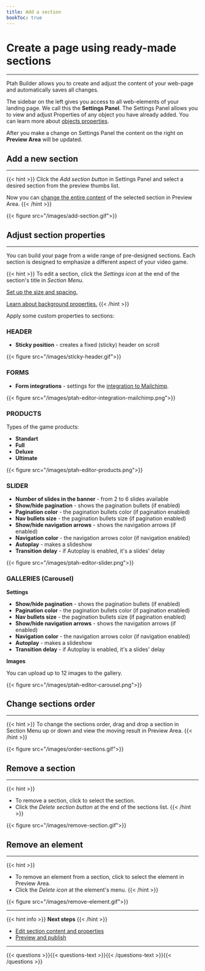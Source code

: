 ```yaml
---
title: Add a section
bookToc: true
---
```


# Create a page using ready-made sections
***

Ptah Builder allows you to create and adjust the content of your web-page and automatically saves all changes.

The sidebar on the left gives you access to all web-elements of your landing page. We call this the **Settings Panel**.
The Settings Panel allows you to view and adjust Properties of any object you have already added.
You can learn more about [objects properties](/docs/edit-section).

After you make a change on Settings Panel the content on the right on **Preview Area** will be updated. 

## Add a new section
***

{{< hint >}}
Click the *Add section button* in Settings Panel and select a desired section from the preview thumbs list.

Now you can [change the entire content](/docs/edit-section) of the selected section in Preview Area.
{{< /hint >}}

{{< figure src="/images/add-section.gif">}}

## Adjust section properties
***

You can build your page from a wide range of pre-designed sections.
Each section is designed to emphasize a different aspect of your video game.

{{< hint >}}
To edit a section, click the *Settings icon* at the end of the section's title in *Section Menu*.

[Set up the size and spacing.](/docs/size/)

[Learn about background properties.](/docs/background/)
{{< /hint >}}

Apply some custom properties to sections:

### HEADER

- **Sticky position** - creates a fixed (sticky) header on scroll

{{< figure src="/images/sticky-header.gif">}}

### FORMS

- **Form integrations** - settings for the [integration to Mailchimp](/docs/integrations-mailchimp/).

{{< figure src="/images/ptah-editor-integration-mailchimp.png">}}

### PRODUCTS

Types of the game products:

- **Standart**
- **Full**
- **Deluxe**
- **Ultimate**

{{< figure src="/images/ptah-editor-products.png">}}

### SLIDER

- **Number of slides in the banner** - from 2 to 6 slides available
- **Show/hide pagination** - shows the pagination bullets (if enabled)
- **Pagination color** - the pagination bullets color (if pagination enabled)
- **Nav bullets size** - the pagination bullets size (if pagination enabled)
- **Show/hide navigation arrows** - shows the navigation arrows (if enabled)
- **Navigation color** - the navigation arrows color (if navigation enabled)
- **Autoplay** - makes a slideshow
- **Transition delay** - if Autoplay is enabled, it's a slides' delay

{{< figure src="/images/ptah-editor-slider.png">}}

### GALLERIES (Carousel)

**Settings**
- **Show/hide pagination** - shows the pagination bullets (if enabled)
- **Pagination color** - the pagination bullets color (if pagination enabled)
- **Nav bullets size** - the pagination bullets size (if pagination enabled)
- **Show/hide navigation arrows** - shows the navigation arrows (if enabled)
- **Navigation color** - the navigation arrows color (if navigation enabled)
- **Autoplay** - makes a slideshow
- **Transition delay** - if Autoplay is enabled, it's a slides' delay

**Images**

You can upload up to 12 images to the gallery.

{{< figure src="/images/ptah-editor-carousel.png">}}

## Change sections order
***

{{< hint >}}
To change the sections order, drag and drop a section in Section Menu up or down and view the moving result in Preview Area.
{{< /hint >}}

{{< figure src="/images/order-sections.gif">}}

## Remove a section
***

{{< hint >}}
- To remove a section, click to select the section.
- Click the *Delete section button* at the end of the sections list.
{{< /hint >}}

{{< figure src="/images/remove-section.gif">}}

## Remove an element
***

{{< hint >}}
- To remove an element from a section, click to select the element in Preview Area.
- Click the *Delete icon* at the element's menu.
{{< /hint >}}

{{< figure src="/images/remove-element.gif">}}

***

{{< hint info >}}
**Next steps**
{{< /hint >}}

- [Edit section content and properties](/docs/edit-section/)
- [Preview and publish](/docs/release/)

***

{{< questions >}}{{< questions-text >}}{{< /questions-text >}}{{< /questions >}}